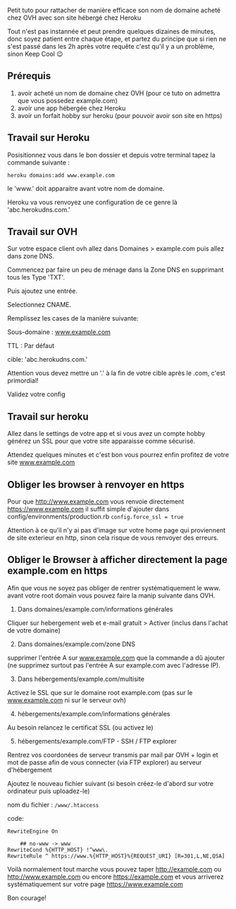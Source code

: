 Petit tuto pour rattacher de manière efficace son nom de domaine acheté chez OVH avec son site hébergé chez Heroku

Tout n'est pas instannée et peut prendre quelques dizaines de minutes, donc soyez patient entre chaque étape, et partez du principe que si rien ne s'est passé dans les 2h après votre requête c'est qu'il y a un problème, sinon Keep Cool 😉

## Prérequis

1) avoir acheté un nom de domaine chez OVH (pour ce tuto on admettra que vous possedez example.com)
2) avoir une app hébergée chez Heroku
3) avoir un forfait hobby sur heroku (pour pouvoir avoir son site en https)

## Travail sur Heroku

Posisitionnez vous dans le bon dossier et depuis votre terminal tapez la commande suivante :
```
heroku domains:add www.example.com
```
le 'www.' doit apparaitre avant votre nom de domaine.

Heroku va vous renvoyez une configuration de ce genre là 'abc.herokudns.com.'

## Travail sur OVH

Sur votre espace client ovh allez dans Domaines > example.com puis allez dans zone DNS.

Commencez par faire un peu de ménage dans la Zone DNS en supprimant tous les Type 'TXT'.

Puis ajoutez une entrée.

Selectionnez CNAME.

Remplissez les cases de la manière suivante:

Sous-domaine : www.example.com

TTL : Par défaut

cible: 'abc.herokudns.com.'

Attention vous devez mettre un '.' à la fin de votre cible après le .com, c'est primordial!

Validez votre config

## Travail sur heroku
Allez dans le settings de votre app et si vous avez un compte hobby générez un SSL pour que votre site apparaisse comme sécurisé.

Attendez quelques minutes et c'est bon vous pourrez enfin profitez de votre site www.example.com 

## Obliger les browser à renvoyer en https
Pour que http://www.example.com vous renvoie directement https://www.example.com il suffit simple d'ajouter dans config/environments/production.rb
`config.force_ssl = true` 

Attention à ce qu'il n'y ai pas d'image sur votre home page qui proviennent de site exterieur en http, sinon cela risque de vous renvoyer des erreurs.


## Obliger le Browser à afficher directement la page example.com en https
Afin que vous ne soyez pas obliger de rentrer systématiquement le www. avant votre root domain vous pouvez faire la manip suivante dans OVH.

1) Dans domaines/example.com/informations générales

Cliquer sur hebergement web et e-mail gratuit > Activer (inclus dans l'achat de votre domaine)

2) Dans domaines/example.com/zone DNS

supprimer l'entrée A sur www.example.com que la commande a dû ajouter (ne supprimez surtout pas l'entrée A sur example.com avec l'adresse IP).

3) Dans hébergements/example.com/multisite

Activez le SSL que sur le domaine root example.com (pas sur le www.example.com ni sur le serveur ovh)

4)  hébergements/example.com/informations générales 

Au besoin relancez le certificat SSL (ou activez le)

5) hébergements/example.com/FTP - SSH / FTP explorer

Rentrez vos coordonées de serveur transmis par mail par OVH + login et mot de passe afin de vous connecter (via FTP explorer) au serveur d'hébergement

Ajoutez le nouveau fichier suivant (si besoin créez-le d'abord sur votre ordinateur puis uploadez-le)

nom du fichier : `/www/.htaccess`

code: 

``` 
RewriteEngine On

	## no-www -> www
RewriteCond %{HTTP_HOST} !^www\.
RewriteRule ^ https://www.%{HTTP_HOST}%{REQUEST_URI} [R=301,L,NE,QSA]
```


Voilà normalement tout marche vous pouvez taper  http://example.com ou http://www.example.com ou encore https://example.com et vous arriverez systématiquement sur votre page https://www.example.com

Bon courage!
